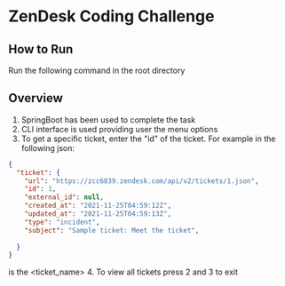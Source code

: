# ZenDesk Coding Challenge

## How to Run
Run the following command <mvn spring-boot:run> in the root directory

## Overview 

1. SpringBoot has been used to complete the task
2. CLI interface is used providing user the menu options
3. To get a specific ticket, enter the "id" of the ticket.
For example in the following json:
```json
{
  "ticket": {
    "url": "https://zcc6839.zendesk.com/api/v2/tickets/1.json",
    "id": 1,
    "external_id": null,
    "created_at": "2021-11-25T04:59:12Z",
    "updated_at": "2021-11-25T04:59:13Z",
    "type": "incident",
    "subject": "Sample ticket: Meet the ticket",
 
  }
}
```
<id> is the <ticket_name>
4. To view all tickets press 2 and 3 to exit

